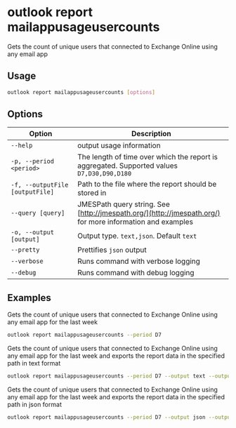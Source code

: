 # outlook report mailappusageusercounts

Gets the count of unique users that connected to Exchange Online using any email app

## Usage

```sh
outlook report mailappusageusercounts [options]
```

## Options

Option|Description
------|-----------
`--help`|output usage information
`-p, --period <period>`|The length of time over which the report is aggregated. Supported values `D7,D30,D90,D180`
`-f, --outputFile [outputFile]`|Path to the file where the report should be stored in
`--query [query]`|JMESPath query string. See [http://jmespath.org/](http://jmespath.org/) for more information and examples
`-o, --output [output]`|Output type. `text,json`. Default `text`
`--pretty`|Prettifies `json` output
`--verbose`|Runs command with verbose logging
`--debug`|Runs command with debug logging

## Examples

Gets the count of unique users that connected to Exchange Online using any email app for the last week

```sh
outlook report mailappusageusercounts --period D7
```

Gets the count of unique users that connected to Exchange Online using any email app for the last week and exports the report data in the specified path in text format

```sh
outlook report mailappusageusercounts --period D7 --output text --outputFile 'mailappusageusercounts.txt'
```

Gets the count of unique users that connected to Exchange Online using any email app for the last week and exports the report data in the specified path in json format

```sh
outlook report mailappusageusercounts --period D7 --output json --outputFile 'mailappusageusercounts.json'
```
